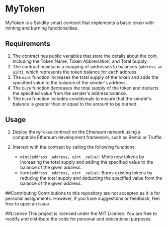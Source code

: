 # MyToken

MyToken is a Solidity smart contract that implements a basic token with minting and burning functionalities.

## Requirements

1. The contract has public variables that store the details about the coin, including the Token Name, Token Abbreviation, and Total Supply.
2. The contract maintains a mapping of addresses to balances (`address => uint`), which represents the token balance for each address.
3. The `mint` function increases the total supply of the token and adds the specified value to the balance of the sender's address.
4. The `burn` function decreases the total supply of the token and deducts the specified value from the sender's address balance.
5. The `burn` function includes conditionals to ensure that the sender's balance is greater than or equal to the amount to be burned.

## Usage

1. Deploy the `MyToken` contract on the Ethereum network using a compatible Ethereum development framework, such as Remix or Truffle.
2. Interact with the contract by calling the following functions:

   - `mint(address _address, uint _value)`: Mints new tokens by increasing the total supply and adding the specified value to the balance of the given address.
   - `burn(address _address, uint _value)`: Burns existing tokens by reducing the total supply and deducting the specified value from the balance of the given address.

##Contributing
Contributions to this repository are not accepted as it is for personal assignments. However, if you have suggestions or feedback, feel free to open an issue.

##License
This project is licensed under the MIT License. You are free to modify and distribute the code for personal and educational purposes.

